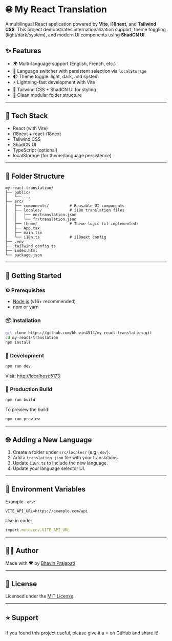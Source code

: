 # 🌐 My React Translation

A multilingual React application powered by **Vite**, **i18next**, and **Tailwind CSS**. This project demonstrates internationalization support, theme toggling (light/dark/system), and modern UI components using **ShadCN UI**.


## ✨ Features

- 🌍 Multi-language support (English, French, etc.)
- 🔄 Language switcher with persistent selection via `localStorage`
- 🌓 Theme toggle: light, dark, and system
- ⚡ Lightning-fast development with Vite
- 🎨 Tailwind CSS + ShadCN UI for styling
- 📁 Clean modular folder structure

---

## 🧰 Tech Stack

- React (with Vite)
- i18next + react-i18next
- Tailwind CSS
- ShadCN UI
- TypeScript (optional)
- localStorage (for theme/language persistence)

---

## 📁 Folder Structure

```
my-react-translation/
├── public/
│   └── ...
├── src/
│   ├── components/         # Reusable UI components
│   ├── locales/            # i18n translation files
│   │   ├── en/translation.json
│   │   └── fr/translation.json
│   ├── theme/              # Theme logic (if implemented)
│   ├── App.tsx
│   ├── main.tsx
│   └── i18n.ts             # i18next config
├── .env
├── tailwind.config.ts
├── index.html
└── package.json
```

---

## 🚀 Getting Started

### ⚙️ Prerequisites

- [Node.js](https://nodejs.org/) (v16+ recommended)
- npm or yarn

### 📦 Installation

```bash
git clone https://github.com/bhavin4314/my-react-translation.git
cd my-react-translation
npm install
```

### 🧪 Development

```bash
npm run dev
```

Visit: [http://localhost:5173](http://localhost:5173)

### 🔧 Production Build

```bash
npm run build
```

To preview the build:

```bash
npm run preview
```

---

## 🌐 Adding a New Language

1. Create a folder under `src/locales/` (e.g., `de/`).
2. Add a `translation.json` file with your translations.
3. Update `i18n.ts` to include the new language.
4. Update your language selector UI.

---

## 📄 Environment Variables

Example `.env`:

```env
VITE_API_URL=https://example.com/api
```

Use in code:

```ts
import.meta.env.VITE_API_URL
```

---

## 🙋‍♂️ Author

Made with ❤️ by [Bhavin Prajapati](https://github.com/bhavin4314)

---

## 📄 License

Licensed under the [MIT License](./LICENSE).

---

## ⭐️ Support

If you found this project useful, please give it a ⭐️ on GitHub and share it!
